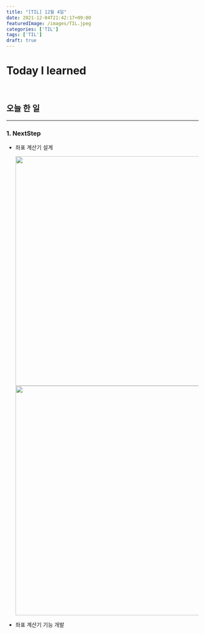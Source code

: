 ```yaml
---
title: "[TIL] 12월 4일"
date: 2021-12-04T21:42:17+09:00
featuredImage: /images/TIL.jpeg
categories: ['TIL']
tags: ['TIL']
draft: true
---
```


# Today I learned

<!--more-->

<br>

## 오늘 한 일

---

### 1. NextStep

- 좌표 계산기 설계
  
    <image src="https://user-images.githubusercontent.com/57708971/144709866-8f966550-b31d-43bf-8003-730584ec8853.jpg" width="600"/>
    <image src="https://user-images.githubusercontent.com/57708971/144709609-0e9e4784-28ca-49f0-b4eb-d72cfa1873f0.jpg" width="600"/>
    
- 좌표 계산기 기능 개발

